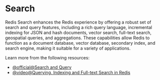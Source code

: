 # Search

Redis Search enhances the Redis experience by offering a robust set of search and query features, including a rich query language, incremental indexing for JSON and hash documents, vector search, full-text search, geospatial queries, and aggregations. These capabilities allow Redis to function as a document database, vector database, secondary index, and search engine, making it suitable for a variety of applications.

Learn more from the following resources:

- [@official@Search and Query](https://redis.io/docs/latest/operate/oss_and_stack/stack-with-enterprise/search/)
- [@video@Querying, Indexing and Full-text Search in Redis](https://www.youtube.com/watch?v=infTV4ifNZY)